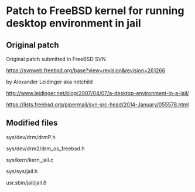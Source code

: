 # Patch to FreeBSD kernel for running desktop environment in jail

## Original patch
Original patch submitted in FreeBSD SVN

https://svnweb.freebsd.org/base?view=revision&revision=261266

by Alexander Leidinger aka netchild

http://www.leidinger.net/blog/2007/04/07/a-desktop-environment-in-a-jail/

https://lists.freebsd.org/pipermail/svn-src-head/2014-January/055578.html

## Modified files
sys/dev/drm/drmP.h

sys/dev/drm2/drm_os_freebsd.h

sys/kern/kern_jail.c

sys/sys/jail.h

usr.sbin/jail/jail.8
